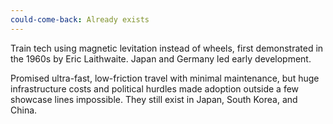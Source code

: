 ```yaml
---
could-come-back: Already exists
---
```

Train tech using magnetic levitation instead of wheels, first demonstrated in the 1960s by Eric Laithwaite. Japan and Germany led early development.

Promised ultra-fast, low-friction travel with minimal maintenance, but huge infrastructure costs and political hurdles made adoption outside a few showcase lines impossible. They still exist in Japan, South Korea, and China.
